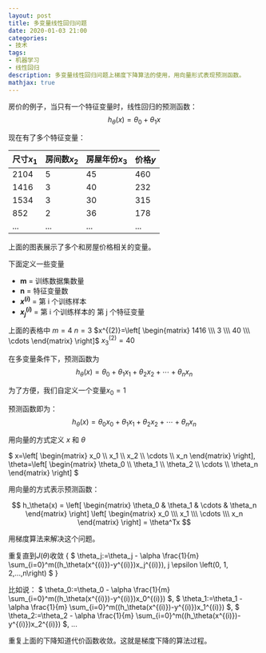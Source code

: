 ```yaml
---
layout: post
title: 多变量线性回归问题
date: 2020-01-03 21:00
categories:
- 技术
tags:
- 机器学习
- 线性回归
description: 多变量线性回归问题上梯度下降算法的使用，用向量形式表现预测函数。
mathjax: true
---
```


房价的例子，当只有一个特征变量时，线性回归的预测函数：
$$ h_\theta(x) = \theta_0 + \theta_1x $$

现在有了多个特征变量：

|尺寸$x_1$ | 房间数$x_2$ | 房屋年份$x_3$ | 价格$y$|
| :--| :-- | :-- | :-- |
|2104 | 5 | 45 | 460|
|1416 | 3 | 40 | 232|
|1534 | 3 | 30 | 315|
|852  | 2 | 36 | 178|
|...  | ...| ...| ...|

上面的图表展示了多个和房屋价格相关的变量。

下面定义一些变量
- **m** = 训练数据集数量
- **n** = 特征变量数
- **$x^{(i)}$** = 第 i 个训练样本
- **$x_j^{(i)}$** = 第 i 个训练样本的 第 j 个特征变量

上面的表格中
$m=4$
$n=3$
$x^{(2)}=\left[ \begin{matrix} 1416 \\\ 3 \\\ 40 \\\ \cdots \end{matrix} \right]$
$x_3^{(2)}=40$

在多变量条件下，预测函数为
$$ h_\theta(x)= \theta_0+\theta_1x_1+\theta_2x_2+\cdots+\theta_nx_n $$

为了方便，我们自定义一个变量$x_0=1$

预测函数即为：
$$ h_\theta(x)= \theta_0x_0+\theta_1x_1+\theta_2x_2+\cdots+\theta_nx_n $$


用向量的方式定义 $x$ 和 $\theta$

$
x=\left[ \begin{matrix} x_0 \\\ x_1 \\\ x_2  \\\ \cdots \\\ x_n \end{matrix} \right],
\theta=\left[ \begin{matrix} \theta_0 \\\ \theta_1 \\\ \theta_2 \\\ \cdots \\\ \theta_n \end{matrix} \right]
$

用向量的方式表示预测函数：

$$ h_\theta(x) = \left[ \begin{matrix} \theta_0 & \theta_1 & \cdots & \theta_n \end{matrix} \right] \left[ \begin{matrix} x_0 \\\ x_1 \\\ \cdots \\\ x_n \end{matrix} \right] = \theta^Tx $$

用梯度算法来解决这个问题。

重复直到$J(\theta)$收敛 {
$ \theta_j:=\theta_j - \alpha \frac{1}{m} \sum_{i=0}^m((h_\theta(x^{(i)})-y^{(i)})x_j^{(i)}), j \epsilon \left(0, 1, 2,...,n\right) $
}

比如说：
$ \theta_0:=\theta_0 - \alpha \frac{1}{m} \sum_{i=0}^m((h_\theta(x^{(i)})-y^{(i)})x_0^{(i)}) $,
$ \theta_1:=\theta_1 - \alpha \frac{1}{m} \sum_{i=0}^m((h_\theta(x^{(i)})-y^{(i)})x_1^{(i)}) $,
$ \theta_2:=\theta_2 - \alpha \frac{1}{m} \sum_{i=0}^m((h_\theta(x^{(i)})-y^{(i)})x_2^{(i)}) $,
$...$

重复上面的下降知道代价函数收敛。这就是梯度下降的算法过程。
